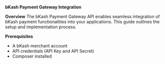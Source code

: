 **bKash Payment Gateway Integration**

**Overview**
The bKash Payment Gateway API enables seamless integration of bKash payment functionalities into your applications. This guide outlines the setup and implementation process.

**Prerequisites**
- A bKash merchant account
- API credentials (API Key and API Secret)
- Composer installed



     
